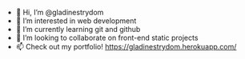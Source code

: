 - 👋 Hi, I’m @gladinestrydom
- 👀 I’m interested in web development
- 🌱 I’m currently learning git and github
- 💞️ I’m looking to collaborate on front-end static projects
- 📫 Check out my portfolio! https://gladinestrydom.herokuapp.com/

<!---
gladinestrydom/gladinestrydom is a ✨ special ✨ repository because its `README.md` (this file) appears on your GitHub profile.
You can click the Preview link to take a look at your changes.
--->
